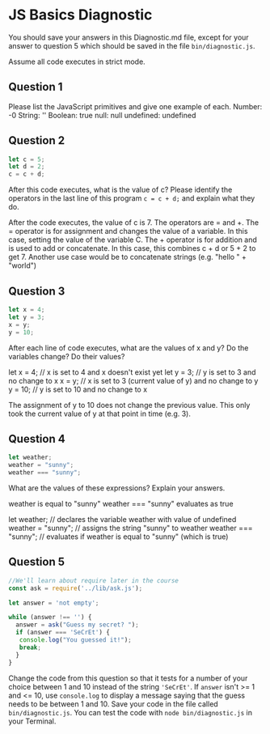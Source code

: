 # JS Basics Diagnostic

You should save your answers in this Diagnostic.md file, except for your answer to
question 5 which should be saved in the file `bin/diagnostic.js`.

Assume all code executes in strict mode.

## Question 1

Please list the JavaScript primitives and give one example of each.
Number:	-0
String:	''
Boolean:	true
null:	null
undefined:	undefined

## Question 2

```js
let c = 5;
let d = 2;
c = c + d;

```

After this code executes, what is the value of c?  Please identify the operators in the last line of this program `c = c + d;` and explain what they do.

After the code executes, the value of c is 7. The operators are = and +.
The = operator is for assignment and changes the value of a variable.
In this case, setting the value of the variable C.
The + operator is for addition and is used to add or concatenate.
In this case, this combines c + d or 5 + 2 to get 7.
Another use case would be to concatenate strings (e.g. "hello " + "world")

## Question 3

```js
let x = 4;
let y = 3;
x = y;
y = 10;
```

After each line of code executes, what are the values of x and y?  Do the variables change?  Do their values?

let x = 4; // x is set to 4 and x doesn't exist yet
let y = 3; // y is set to 3 and no change to x
x = y; // x is set to 3 (current value of y) and no change to y
y = 10; // y is set to 10 and no change to x

The assignment of y to 10 does not change the previous value.
This only took the current value of y at that point in time (e.g. 3).

## Question 4

```js
let weather;
weather = "sunny";
weather === "sunny";
```

What are the values of these expressions?  Explain your answers.

weather is equal to "sunny"
weather === "sunny" evaluates as true

let weather; // declares the variable weather with value of undefined
weather = "sunny"; // assigns the string "sunny" to weather
weather === "sunny"; // evaluates if weather is equal to "sunny" (which is true)

## Question 5

```js
//We'll learn about require later in the course
const ask = require('../lib/ask.js');

let answer = 'not empty';

while (answer !== '') {
  answer = ask("Guess my secret? ");
  if (answer === 'SeCrEt') {
   console.log("You guessed it!");
   break;
  }
}
```

Change the code from this question so that it tests for a number of your choice
between 1 and 10 instead of the string `'SeCrEt'`.  If `answer` isn't >= 1 and
<= 10, use `console.log` to display a message saying that the guess needs to
be between 1 and 10.  Save your code in the file called `bin/diagnostic.js`.
You can test the code with `node bin/diagnostic.js` in your Terminal.
